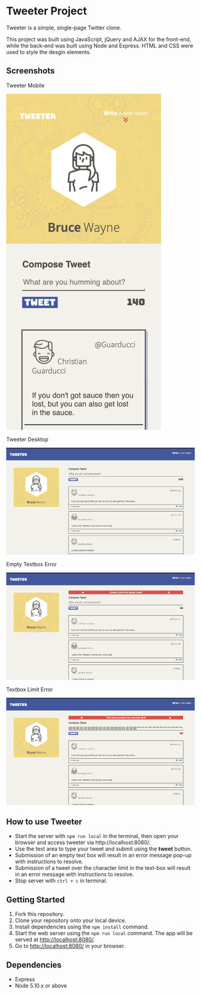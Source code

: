 # Tweeter Project

Tweeter is a simple, single-page Twitter clone.

This project was built using JavaScript, jQuery and AJAX for the front-end, while the back-end was built using Node and Express. HTML and CSS were used to style the desgin elements.

## Screenshots

Tweeter Mobile

!["Tweeter Mobile"](https://github.com/cch4n1/tweeter/blob/master/docs/tweeter-mobile.png)

Tweeter Desktop

!["Tweeter Desktop"](https://github.com/cch4n1/tweeter/blob/master/docs/tweeter-desktop.png)

Empty Textbox Error

!["Empty Textbox Error"](https://github.com/cch4n1/tweeter/blob/master/docs/tweeter-empty-error.png)

Textbox Limit Error

!["Textbox Limit Error"](https://github.com/cch4n1/tweeter/blob/master/docs/tweeter-limit-error.png)

## How to use Tweeter

- Start the server with `npm run local` in the terminal, then open your browser and access tweeter via http://localhost:8080/.
- Use the text area to type your tweet and submit using the **tweet** button.
- Submission of an empty text box will result in an error message pop-up with instructions to resolve.
- Submission of a tweet over the character limit in the text-box will result in an error message with instructions to resolve.
- Stop server with `ctrl + c` in terminal.

## Getting Started

1. Fork this repository.
2. Clone your repository onto your local device.
3. Install dependencies using the `npm install` command.
3. Start the web server using the `npm run local` command. The app will be served at <http://localhost:8080/>.
4. Go to <http://localhost:8080/> in your browser.

## Dependencies

- Express
- Node 5.10.x or above
